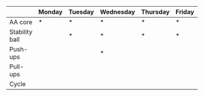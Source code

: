| | Monday | Tuesday | Wednesday | Thursday | Friday | Saturday | Sunday |
| ---- | ---- | ---- | ---- | ---- | ---- | ---- | ---- | 
| AA core |  * | * | * |  * |  * | | |
| Stability ball |  |  * |  * |  * |  * | | |
| Push-ups |  | |  * | | | | |
| Pull-ups | | | | | | | |
| Cycle | | | | | | | |